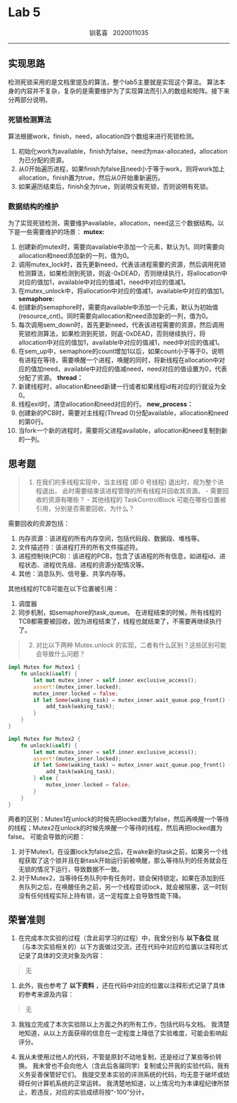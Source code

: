 # Lab 5
<center>钏茗喜 &nbsp 2020011035</center>
<HR>

## 实现思路
检测死锁采用的是文档里提及的算法，整个lab5主要就是实现这个算法。
算法本身的内容并不复杂，复杂的是需要维护为了实现算法而引入的数组和矩阵。接下来分两部分说明。
### 死锁检测算法
算法根据work，finish，need，allocation四个数组来进行死锁检测。
1. 初始化work为available，finish为false，need为max-allocated，allocation为已分配的资源。
2. 从0开始遍历进程，如果finish为false且need小于等于work，则将work加上allocation，finish置为true，然后从0开始重新遍历。
3. 如果遍历结束后，finish全为true，则说明没有死锁，否则说明有死锁。
### 数据结构的维护
为了实现死锁检测，需要维护available，allocation，need这三个数据结构。以下是一些需要维护的场景：
**mutex:**
1. 创建新的mutex时，需要向available中添加一个元素，默认为1。同时需要向allocation和need添加新的一列，值为0。
2. 调用mutex_lock时，首先更新need，代表该进程需要的资源，然后调用死锁检测算法，如果检测到死锁，则返-0xDEAD，否则继续执行，将allocation中对应的值加1，available中对应的值减1，need中对应的值减1。
3. 在mutex_unlock中，将allocation中对应的值减1，available中对应的值加1。
**semaphore:**
1. 创建新的semaphore时，需要向available中添加一个元素，默认为初始值(resource_cnt)。同时需要向allocation和need添加新的一列，值为0。
2. 每次调用sem_down时，首先更新need，代表该进程需要的资源，然后调用死锁检测算法，如果检测到死锁，则返-0xDEAD，否则继续执行，将allocation中对应的值加1，available中对应的值减1，need中对应的值减1。
3. 在sem_up中，semaphore的count增加1以后，如果count小于等于0，说明有进程在等待，需要唤醒一个进程，唤醒的同时，将新线程在allocation中对应的值加need，available中对应的值减need，need对应的值设置为0，代表分配了资源。
**thread：**
1. 新建线程时，allocation和need新建一行或者如果线程id有对应的行就设为全0。
2. 线程exit时，清空allocation和need对应的行。
**new_process：**
1. 创建新的PCB时，需要对主线程(Thread 0)分配available，allocation和need的第0行。
2. 当fork一个新的进程时，需要将父进程available，allocation和need复制到新的一列。

## 思考题
> 1. 在我们的多线程实现中，当主线程 (即 0 号线程) 退出时，视为整个进程退出， 此时需要结束该进程管理的所有线程并回收其资源。 - 需要回收的资源有哪些？ - 其他线程的 TaskControlBlock 可能在哪些位置被引用，分别是否需要回收，为什么？

需要回收的资源包括：
1. 内存资源：该进程的所有内存空间，包括代码段、数据段、堆栈等。
2. 文件描述符：该进程打开的所有文件描述符。
3. 进程控制块(PCB)：该进程的PCB，包含了该进程的所有信息，如进程id、进程状态、进程优先级、进程的资源分配情况等。
4. 其他：消息队列、信号量、共享内存等。

其他线程的TCB可能在以下位置被引用：
1. 调度器
2. 同步机制，如semaphore的task_queue。
在进程结束的时候，所有线程的TCB都需要被回收，因为进程结束了，线程也就结束了，不需要再继续执行了。


> 2. 对比以下两种 Mutex.unlock 的实现，二者有什么区别？这些区别可能会导致什么问题？
```rust
impl Mutex for Mutex1 {
    fn unlock(&self) {
        let mut mutex_inner = self.inner.exclusive_access();
        assert!(mutex_inner.locked);
        mutex_inner.locked = false;
        if let Some(waking_task) = mutex_inner.wait_queue.pop_front() {
            add_task(waking_task);
        }
    }
}

impl Mutex for Mutex2 {
    fn unlock(&self) {
        let mut mutex_inner = self.inner.exclusive_access();
        assert!(mutex_inner.locked);
        if let Some(waking_task) = mutex_inner.wait_queue.pop_front() {
            add_task(waking_task);
        } else {
            mutex_inner.locked = false;
        }
    }
}
```
两者的区别：Mutex1在unlock的时候先把locked置为false，然后再唤醒一个等待的线程；Mutex2在unlock的时候先唤醒一个等待的线程，然后再把locked置为false。
可能会导致的问题：
1. 对于Mutex1，在设置lock为false之后，在wake新的task之前，如果另一个线程获取了这个锁并且在新task开始运行前被唤醒，那么等待队列的任务就会在无锁的情况下运行，导致数据不一致。
2. 对于Mutex2，当等待任务队列中有任务时，锁会保持锁定。如果在添加到任务队列之后，在唤醒任务之前，另一个线程尝试lock，就会被阻塞，这一时刻没有任何线程实际上持有锁，这一定程度上会导致性能下降。


## 荣誉准则
1. 在完成本次实验的过程（含此前学习的过程）中，我曾分别与 **以下各位** 就（与本次实验相关的）以下方面做过交流，还在代码中对应的位置以注释形式记录了具体的交流对象及内容：
> 无

1. 此外，我也参考了 **以下资料** ，还在代码中对应的位置以注释形式记录了具体的参考来源及内容：

> 无

3. 我独立完成了本次实验除以上方面之外的所有工作，包括代码与文档。 我清楚地知道，从以上方面获得的信息在一定程度上降低了实验难度，可能会影响起评分。

4. 我从未使用过他人的代码，不管是原封不动地复制，还是经过了某些等价转换。 我未曾也不会向他人（含此后各届同学）复制或公开我的实验代码，我有义务妥善保管好它们。 我提交至本实验的评测系统的代码，均无意于破坏或妨碍任何计算机系统的正常运转。 我清楚地知道，以上情况均为本课程纪律所禁止，若违反，对应的实验成绩将按“-100”分计。

